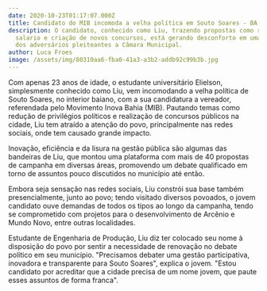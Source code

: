 ```yaml
---
date: 2020-10-23T01:17:07.000Z
title: Candidato do MIB incomoda a velha política em Souto Soares - BA
description: O candidato, conhecido como Liu, trazendo propostas como redução de
  salario e criação de novos concursos, está gerando desconforto em uma parcela
  dos adversários pleiteantes a Câmara Municipal.
author: Luca Froes
image: /assets/img/80310aa6-fba0-41a3-a3b2-addb92c99b3b.jpg
---
```

Com apenas 23 anos de idade, o estudante universitário Elielson, simplesmente conhecido como Liu, vem incomodando a velha política de Souto Soares, no interior baiano, com a sua candidatura a vereador, referendada pelo Movimento Inova Bahia (MIB). Pautando temas como redução de privilégios políticos e realização de concursos públicos na cidade, Liu tem atraído a atenção do povo, principalmente nas redes sociais, onde tem causado grande impacto.

Inovação, eficiência e da lisura na gestão pública são algumas das bandeiras de Liu, que montou uma plataforma com mais de 40 propostas de campanha em diversas áreas, promovendo um debate qualificado em torno de assuntos pouco discutidos no município até então.

Embora seja sensação nas redes sociais, Liu constrói sua base também presencialmente, junto ao povo; tendo visitado diversos povoados, o jovem candidato ouve demandas de todos os tipos ao longo da campanha, tendo se comprometido com projetos para o desenvolvimento de Arcênio e Mundo Novo, entre outras localidades.

Estudante de Engenharia de Produção, Liu diz ter colocado seu nome à disposição do povo por sentir a necessidade de renovação no debate político em seu município. "Precisamos debater uma gestão participativa, inovadora e transparente para Souto Soares", explica o jovem. "Estou candidato por acreditar que a cidade precisa de um nome jovem, que paute esses assuntos de forma franca".